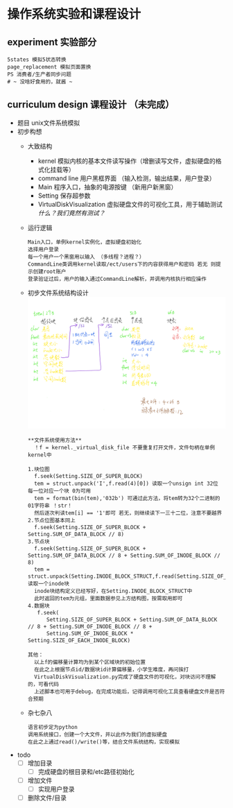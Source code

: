 # 操作系统实验和课程设计

## experiment 实验部分
    5states 模拟5状态转换
    page_replacement 模拟页面置换
    PS 消费者/生产者同步问题
    # ~ 没啥好食用的，就酱 ~
  
## curriculum design 课程设计 （未完成）
  - 题目 unix文件系统模拟
  - 初步构想
    - 大致结构
        - kernel 模拟内核的基本文件读写操作（增删读写文件，虚拟硬盘的格式化挂载等）
        - command line 用户黑框界面 （输入检测，输出结果，用户登录）
        - Main 程序入口，抽象的电源按键 （新用户新黑窗）
        - Setting 保存超参数
        - VirtualDiskVisualization 虚拟硬盘文件的可视化工具，用于辅助测试 *什么？我们竟然有测试？*
        
    - 运行逻辑

          Main入口，单例kernel实例化，虚拟硬盘初始化
          选择用户登录
          每一个用户一个黑窗用以输入 （多线程？进程？）
          CommandLine类调用kernel读取/ect/users下的内容获得用户和密码 若无 则提示创建root账户
          登录验证过后，用户的输入通过CommandLine解析，并调用内核执行相应操作

    - 初步文件系统结构设计
          ![Image text](./miscellaneous/文件系统结构.png)
          
          **文件系统使用方法**
            ！f = kernel._virtual_disk_file 不要重复打开文件，文件句柄在单例kernel中
          
          1.块位图
            f.seek(Setting.SIZE_OF_SUPER_BLOCK)
            tem = struct.unpack('I',f.read(4)[0]) 读取一个unsign int 32位 每一位对应一个块 0为可用
            tem = format(bin(tem),'032b') 可通过此方法，将tem转为32个二进制的 01字符串 ！str！
            然后逐次判读tem[i] == '1'即可 若无，则继续读下一三十二位，注意不要越界
          2.节点位图基本同上
            f.seek(Setting.SIZE_OF_SUPER_BLOCK + Setting.SUM_OF_DATA_BLOCK // 8)
          3.节点块
            f.seek(Setting.SIZE_OF_SUPER_BLOCK + Setting.SUM_OF_DATA_BLOCK // 8 + Setting.SUM_OF_INODE_BLOCK // 8)
            tem = struct.unpack(Setting.INODE_BLOCK_STRUCT,f.read(Setting.SIZE_OF_EACH_INODE_BLOCK)) 读取一个inode块
            inode块结构定义已经写好，在Setting.INODE_BLOCK_STRUCT中
            此时返回的tem为元组，里面数据参见上方结构图，按需取用即可
          4.数据块
             f.seek(
                Setting.SIZE_OF_SUPER_BLOCK + Setting.SUM_OF_DATA_BLOCK // 8 + Setting.SUM_OF_INODE_BLOCK // 8 +
                Setting.SUM_OF_INODE_BLOCK * Setting.SIZE_OF_EACH_INODE_BLOCK)
                
          其他：
            以上f的偏移量计算均为到某个区域块的初始位置
            在此之上根据节点id/数据块id计算偏移量，小学生难度，再问挨打
            VirtualDiskVisualization.py完成了硬盘文件的可视化，对块访问不理解的，可看代码
            上述脚本也可用于debug，在完成功能后，记得调用可视化工具查看硬盘文件是否符合预期

    - 杂七杂八
    
          语言初步定为python
          调用系统接口，创建一个大文件，并以此作为我们的虚拟硬盘
          在此之上通过read()/write()等，结合文件系统结构，实现模拟
    
  - todo
    - [ ] 增加目录
        - [ ] 完成硬盘的根目录和/etc路径初始化
    - [ ] 增加文件
        - [ ] 实现用户登录
    - [ ] 删除文件/目录